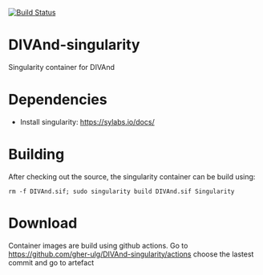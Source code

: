 [![Build Status](https://github.com/gher-ulg/DIVAnd-singularity/workflows/Singularity%20Build/badge.svg)](https://github.com/gher-ulg/DIVAnd-singularity/actions?query=workflow%3A%22Singularity+Build%22)

# DIVAnd-singularity
Singularity container for DIVAnd


# Dependencies

* Install singularity: https://sylabs.io/docs/

# Building

After checking out the source, the singularity container can be build using:

```
rm -f DIVAnd.sif; sudo singularity build DIVAnd.sif Singularity
```

# Download

Container images are build using github actions.
Go to https://github.com/gher-ulg/DIVAnd-singularity/actions choose the lastest commit and go to artefact

